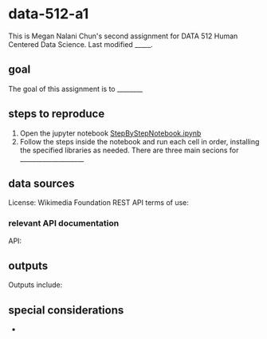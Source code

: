 # data-512-a1
This is Megan Nalani Chun's second assignment for DATA 512 Human Centered Data Science. Last modified _____.

## goal
The goal of this assignment is to ________

## steps to reproduce 
1. Open the jupyter notebook [StepByStepNotebook.ipynb](______)
2. Follow the steps inside the notebook and run each cell in order, installing the specified libraries as needed. There are three main secions for ____________________

## data sources
License: 
Wikimedia Foundation REST API terms of use: 

### relevant API documentation
API: 

## outputs
Outputs include:  

## special considerations
- 